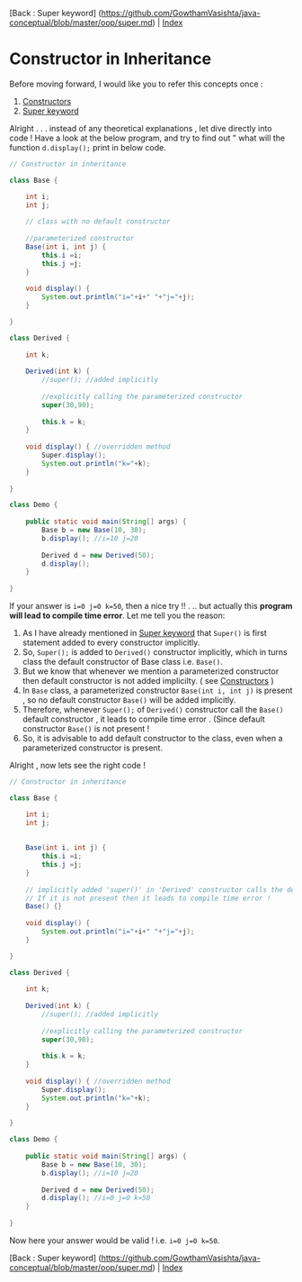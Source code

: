 [Back : Super keyword] (https://github.com/GowthamVasishta/java-conceptual/blob/master/oop/super.md) | [Index](https://github.com/GowthamVasishta/java-conceptual/tree/master/oop) 

# Constructor in Inheritance
Before moving forward, I would like you to refer this concepts once :

 1. [Constructors](https://github.com/GowthamVasishta/java-conceptual/blob/master/oop/constructor.md)
 2. [Super keyword](https://github.com/GowthamVasishta/java-conceptual/blob/master/oop/super.md)

Alright  . .  .  instead of any theoretical explanations , let dive directly into code ! Have a look at the below program, and try to find out " what will the function `d.display();` print in below code.

```java
// Constructor in inheritance

class Base {

	int i;
	int j;
	
	// class with no default constructor
	
	//parameterized constructor
	Base(int i, int j) {
		this.i =i;
		this.j =j;
	}
	
	void display() {
		System.out.println("i="+i+" "+"j="+j);
	}

}

class Derived {
	
	int k;
	
	Derived(int k) {
		//super(); //added implicitly
		
		//explicitly calling the parameterized constructor
		super(30,90);
		
		this.k = k;
	}
	
	void display() { //overridden method
		Super.display();
		System.out.println("k="+k);
	}
	
}

class Demo {
	
	public static void main(String[] args) {
		Base b = new Base(10, 30);
		b.display(); //i=10 j=20
		
		Derived d = new Derived(50);
		d.display();
	}
	
}
```
If your answer is `i=0 j=0 k=50`, then a nice try !! . ..  but actually this **program will lead to compile time error**.  Let me tell you the reason:

 1. As I have already mentioned in [Super keyword](https://github.com/GowthamVasishta/java-conceptual/blob/master/oop/super.md) that `Super()` is first statement added to every constructor implicitly. 
 2. So, `Super();` is added to `Derived()` constructor implicitly, which in turns class the default constructor of Base class i.e. `Base()`.
 3. But we know that whenever we mention a parameterized constructor then default constructor is not added implicilty. ( see [Constructors](https://github.com/GowthamVasishta/java-conceptual/blob/master/oop/constructor.md) )
 4. In `Base` class, a parameterized constructor `Base(int i, int j)` is present , so no default constructor `Base()` will be added implicitly. 
 5. Therefore, whenever `Super();` of `Derived()` constructor call the `Base()` default constructor , it leads to compile time error . (Since default constructor `Base()` is not present !
 6. So, it is advisable to add default constructor to the class, even when a parameterized constructor is present.

Alright , now lets see the right code !

```java
// Constructor in inheritance

class Base {

	int i;
	int j;
	
	
	Base(int i, int j) {
		this.i =i;
		this.j =j;
	}
	
	// implicitly added 'super()' in 'Derived' constructor calls the default constructor 'Base()'.
	// If it is not present then it leads to compile time error !
	Base() {}
	
	void display() {
		System.out.println("i="+i+" "+"j="+j);
	}

}

class Derived {
	
	int k;
	
	Derived(int k) {
		//super(); //added implicitly
		
		//explicitly calling the parameterized constructor
		super(30,90);
		
		this.k = k;
	}
	
	void display() { //overridden method
		Super.display();
		System.out.println("k="+k);
	}
	
}

class Demo {
	
	public static void main(String[] args) {
		Base b = new Base(10, 30);
		b.display(); //i=10 j=20
		
		Derived d = new Derived(50);
		d.display(); //i=0 j=0 k=50
	}
	
}

```
 
 Now here your answer would be valid ! i.e. `i=0 j=0 k=50`.
 
 [Back : Super keyword] (https://github.com/GowthamVasishta/java-conceptual/blob/master/oop/super.md) | [Index](https://github.com/GowthamVasishta/java-conceptual/tree/master/oop) 
